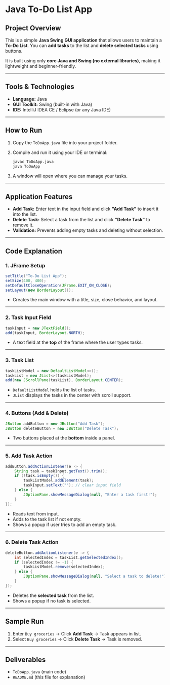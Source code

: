 # Java To-Do List App 

##  Project Overview

This is a simple **Java Swing GUI application** that allows users to maintain a **To-Do List**.
You can **add tasks** to the list and **delete selected tasks** using buttons.

It is built using only **core Java and Swing (no external libraries)**, making it lightweight and beginner-friendly.

---

##  Tools & Technologies

* **Language:** Java
* **GUI Toolkit:** Swing (built-in with Java)
* **IDE:** IntelliJ IDEA CE / Eclipse (or any Java IDE)

---

## How to Run

1. Copy the `ToDoApp.java` file into your project folder.
2. Compile and run it using your IDE or terminal:

   ```bash
   javac ToDoApp.java
   java ToDoApp
   ```
3. A window will open where you can manage your tasks.

---

##  Application Features

* **Add Task:** Enter text in the input field and click **"Add Task"** to insert it into the list.
* **Delete Task:** Select a task from the list and click **"Delete Task"** to remove it.
* **Validation:** Prevents adding empty tasks and deleting without selection.

---

##  Code Explanation

### 1. JFrame Setup

```java
setTitle("To-Do List App");
setSize(400, 400);
setDefaultCloseOperation(JFrame.EXIT_ON_CLOSE);
setLayout(new BorderLayout());
```

* Creates the main window with a title, size, close behavior, and layout.

---

### 2. Task Input Field

```java
taskInput = new JTextField();
add(taskInput, BorderLayout.NORTH);
```

* A text field at the **top** of the frame where the user types tasks.

---

### 3. Task List

```java
taskListModel = new DefaultListModel<>();
taskList = new JList<>(taskListModel);
add(new JScrollPane(taskList), BorderLayout.CENTER);
```

* `DefaultListModel` holds the list of tasks.
* `JList` displays the tasks in the center with scroll support.

---

### 4. Buttons (Add & Delete)

```java
JButton addButton = new JButton("Add Task");
JButton deleteButton = new JButton("Delete Task");
```

* Two buttons placed at the **bottom** inside a panel.

---

### 5. Add Task Action

```java
addButton.addActionListener(e -> {
    String task = taskInput.getText().trim();
    if (!task.isEmpty()) {
        taskListModel.addElement(task);
        taskInput.setText(""); // clear input field
    } else {
        JOptionPane.showMessageDialog(null, "Enter a task first!");
    }
});
```

* Reads text from input.
* Adds to the task list if not empty.
* Shows a popup if user tries to add an empty task.

---

### 6. Delete Task Action

```java
deleteButton.addActionListener(e -> {
    int selectedIndex = taskList.getSelectedIndex();
    if (selectedIndex != -1) {
        taskListModel.remove(selectedIndex);
    } else {
        JOptionPane.showMessageDialog(null, "Select a task to delete!");
    }
});
```

* Deletes the **selected task** from the list.
* Shows a popup if no task is selected.

---

##  Sample Run

1. Enter `Buy groceries` → Click **Add Task** → Task appears in list.
2. Select `Buy groceries` → Click **Delete Task** → Task is removed.

---

##  Deliverables

* `ToDoApp.java` (main code)
* `README.md` (this file for explanation)

